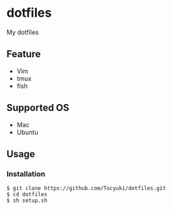 # dotfiles
My dotfiles

## Feature
- Vim
- tmux
- fish

## Supported OS
- Mac
- Ubuntu

## Usage
### Installation
```
$ git clone https://github.com/Tocyuki/dotfiles.git
$ cd dotfiles
$ sh setup.sh
```
